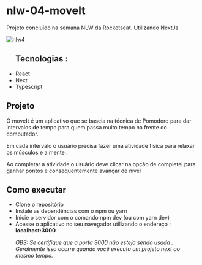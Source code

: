# nlw-04-moveIt
Projeto concluído na semana NLW da Rocketseat. Utilizando NextJs

<img src='https://github.com/rocketseat-education/nlw-04-reactjs/blob/main/.github/logo.png' alt='nlw4' />

<ul>
  <h2>Tecnologias : </h2>
  <li> React</li>
  <li> Next</li>
  <li> Typescript</li>
 </ul>
 
 <h2> Projeto </h2>
 <p> O moveIt é um aplicativo que se baseia na técnica de Pomodoro para dar intervalos de tempo para quem passa muito tempo na frente do computador. </p>
 <p> Em cada intervalo o usuário precisa fazer uma atividade física para relaxar os músculos e a mente . </p>
 <p> Ao completar a atividade o usuário deve clicar na opção de completei para ganhar pontos e consequentemente avançar de nível </p>
 
 <h2> Como executar </h2>
 
 <ul>
  <li> Clone o repositório </li>
  <li> Instale as dependências com o npm ou yarn </li>
  <li> Inicie o servidor com o comando npm dev (ou com yarn dev) </li>
  <li> Acesse o aplicativo no seu navegador utilizando o endereço :<b> localhost:3000 </b> 
  
  <p><i> OBS: Se certifique que a porta 3000 não esteja sendo usada . Geralmente isso ocorre quando você executa um projeto next ao mesmo tempo. </i> </p>
 </ul>
